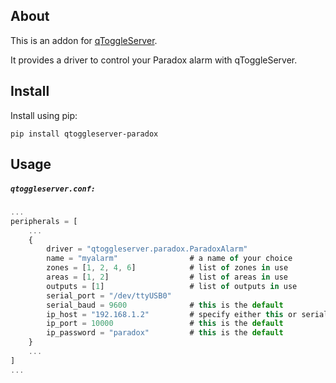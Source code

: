 ## About

This is an addon for [qToggleServer](https://github.com/qtoggle/qtoggleserver).

It provides a driver to control your Paradox alarm with qToggleServer.


## Install

Install using pip:

    pip install qtoggleserver-paradox


## Usage

##### `qtoggleserver.conf:`
``` javascript
...
peripherals = [
    ...
    {
        driver = "qtoggleserver.paradox.ParadoxAlarm"
        name = "myalarm"                # a name of your choice
        zones = [1, 2, 4, 6]            # list of zones in use
        areas = [1, 2]                  # list of areas in use
        outputs = [1]                   # list of outputs in use
        serial_port = "/dev/ttyUSB0"
        serial_baud = 9600              # this is the default
        ip_host = "192.168.1.2"         # specify either this or serial_port, not both
        ip_port = 10000                 # this is the default
        ip_password = "paradox"         # this is the default 
    }
    ...
]
...
```
